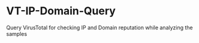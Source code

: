 # VT-IP-Domain-Query
Query VirusTotal for checking IP and Domain reputation while analyzing the samples
